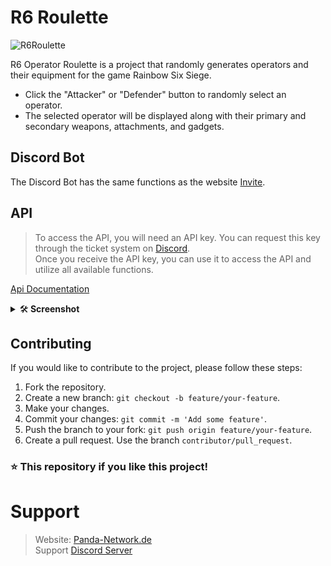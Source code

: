 # R6 Roulette

![R6Roulette](https://lonoxx.me/dist/img/Banner/R6Roulette.png)

R6 Operator Roulette is a project that randomly generates operators and their equipment for the game Rainbow Six Siege.

- Click the "Attacker" or "Defender" button to randomly select an operator.
- The selected operator will be displayed along with their primary and secondary weapons, attachments, and gadgets.

## Discord Bot
The Discord Bot has the same functions as the website [Invite](https://pnnet.dev/r6discord).


## API
> To access the API, you will need an API key. You can request this key through the ticket system on [Discord](https://discord.gg/z8ScRvf).  
> Once you receive the API key, you can use it to access the API and utilize all available functions.

[Api Documentation](https://docs.panda-network.de/products/r6roulette)

<details >
  <summary>🛠️<b> Screenshot </b> </summary>
  <details >
  
  <summary><b> Discord Bot</b> </summary>
<a href="https://imagicx.de/i/mGDygPXcuhJI"><img src="https://cdn.r6roulette.de/about/DiscordBot/operator.png" alt="operator.png" width="100%"></a>
<a href="https://imagicx.de/i/wvz3hdqMAHVQ"><img src="https://cdn.r6roulette.de/about/DiscordBot/attacker.png" alt="attacker.png" width="100%"></a>
<a href="https://imagicx.de/i/KROZ9yeSPAE7"><img src="https://cdn.r6roulette.de/about/DiscordBot/getchallenge.png" alt="getchallenge.png"  width="100%"></a>
<a href="https://imagicx.de/i/0Kf1Xt5qOInu"><img src="https://cdn.r6roulette.de/about/DiscordBot/changelog.png" alt="changelog.png" width="100%"></a>
<a href="https://imagicx.de/i/qZSHDeFWy9tu"><img src="https://cdn.r6roulette.de/about/DiscordBot/invite.png" alt="invite.png" width="100%"></a>
</details>

  <details >
  
  <summary><b> Homepage </b> </summary>
<a href="https://imagicx.de/i/94r7ibgaKTWc"><img src="https://cdn.r6roulette.de/about/Web/homepage.png" alt="operator.png" width="100%"></a>
</details>
</details>



## Contributing

If you would like to contribute to the project, please follow these steps:

1. Fork the repository.
2. Create a new branch: `git checkout -b feature/your-feature`.
3. Make your changes.
4. Commit your changes: `git commit -m 'Add some feature'`.
5. Push the branch to your fork: `git push origin feature/your-feature`.
6. Create a pull request. Use the branch `contributor/pull_request`.

### ⭐ This repository if you like this project!
# Support

> Website: [Panda-Network.de](https://panda-network.de) \
> Support [Discord Server](https://discord.gg/z8ScRvf)

